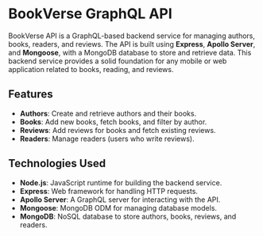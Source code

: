 # BookVerse GraphQL API

BookVerse API is a GraphQL-based backend service for managing authors, books, readers, and reviews. The API is built using **Express**, **Apollo Server**, and **Mongoose**, with a MongoDB database to store and retrieve data. This backend service provides a solid foundation for any mobile or web application related to books, reading, and reviews.

## Features

- **Authors**: Create and retrieve authors and their books.
- **Books**: Add new books, fetch books, and filter by author.
- **Reviews**: Add reviews for books and fetch existing reviews.
- **Readers**: Manage readers (users who write reviews).

## Technologies Used

- **Node.js**: JavaScript runtime for building the backend service.
- **Express**: Web framework for handling HTTP requests.
- **Apollo Server**: A GraphQL server for interacting with the API.
- **Mongoose**: MongoDB ODM for managing database models.
- **MongoDB**: NoSQL database to store authors, books, reviews, and readers.
